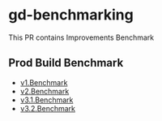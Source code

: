 # gd-benchmarking
This PR contains Improvements Benchmark


## Prod Build Benchmark

- [v1.Benchmark](https://gd-benchmarking.vercel.app/reports/prod/v1.benchmark.html)
- [v2.Benchmark](https://gd-benchmarking.vercel.app/reports/prod/v2.benchmark.html)
- [v3.1.Benchmark](https://gd-benchmarking.vercel.app/reports/prod/v3.1.benchmark.html)
- [v3.2.Benchmark](https://gd-benchmarking.vercel.app/reports/prod/v3.2.benchmark.html)